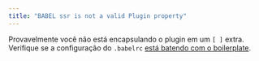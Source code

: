 ```yaml
---
title: "BABEL ssr is not a valid Plugin property"
---
```


Provavelmente você não está encapsulando o plugin em um `[ ]` extra. Verifique se a configuração do `.babelrc` [está batendo com o boilerplate](https://github.com/React-Avancado/boilerplate/blob/master/.babelrc).
